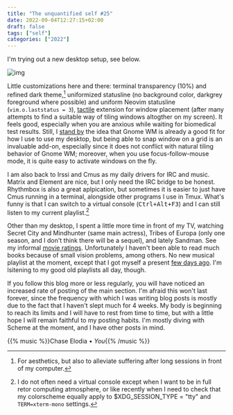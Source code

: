 ```yaml
---
title: "The unquantified self #25"
date: 2022-09-04T12:27:15+02:00
draft: false
tags: ["self"]
categories: ["2022"]
---
```


I'm trying out a new desktop setup, see below.

![img](/img/2022-09-04-12-28-07.png)

Little customizations here and there: terminal transparency (10%) and refined dark theme,[^1] uniformized statusline (no background color, darkgrey foreground where possible) and uniform Neovim statusline (`vim.o.laststatus = 3`), [tactile] extension for window placement (after many attempts to find a suitable way of tiling windows altogther on my screen). It feels good, especially when you are anxious while waiting for biomedical test results. Still, I [stand by] the idea that Gnome WM is already a good fit for how I use to use my desktop, but being able to snap window on a grid is an invaluable add-on, especially since it does not conflict with natural tiling behavior of Gnome WM; moreover, when you use focus-follow-mouse mode, it is quite easy to activate windows on the fly.

I am also back to Irssi and Cmus as my daily drivers for IRC and music. Matrix and Element are nice, but I only need the IRC bridge to be honest. Rhythmbox is also a great aplpication, but sometimes it is easier to just have Cmus running in a terminal, alongside other programs I use in Tmux. What's funny is that I can switch to a virtual console (<kbd>Ctrl+Alt+F3</kbd>) and I can still listen to my current playlist.[^2]

Other than my desktop, I spent a little more time in front of my TV, watching Secret City and Mindhunter (same main actress), Tribes of Europa (only one season, and I don't think there will be a sequel), and lately Sandman. See my informal [movie ratings]. Unfortunately I haven't been able to read much books because of small vision problems, among others. No new musical playlist at the moment, except that I got myself a present [few days ago]. I'm lsitening to my good old playlists all day, though.

If you follow this blog more or less regularly, you will have noticed an increased rate of posting of the main section. I'm afraid this won't last forever, since the frequency with which I was writing blog posts is mostly due to the fact that I haven't slept much for 4 weeks. My body is beginning to reach its limits and I will have to rest from time to time, but with a little hope I will remain faithful to my posting habits. I'm mostly diving with Scheme at the moment, and I have other posts in mind.

{{% music %}}Chase Elodia • _You_{{% /music %}}

[tactile]: https://extensions.gnome.org/extension/4548/tactile/
[stand by]: /post/how-to-do-without-wm/
[movie ratings]: /movies/
[few days ago]: /micro/2022-08-23-13-56-00/

[^1]: For aesthetics, but also to alleviate suffering after long sessions in front of my computer.
[^2]: I do not often need a virtual console except when I want to be in full retor computing atmosphere, or like recently when I need to check that my colorscheme equally apply to $XDG_SESSION_TYPE = "tty" and `TERM=xterm-mono` settings.
